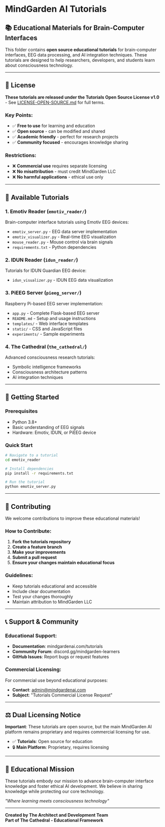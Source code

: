 # MindGarden AI Tutorials

## 📚 Educational Materials for Brain-Computer Interfaces

This folder contains **open source educational tutorials** for brain-computer interfaces, EEG data processing, and AI integration techniques. These tutorials are designed to help researchers, developers, and students learn about consciousness technology.

---

## 📜 License

**These tutorials are released under the Tutorials Open Source License v1.0** - See [LICENSE-OPEN-SOURCE.md](LICENSE-OPEN-SOURCE.md) for full terms.

### Key Points:
- ✅ **Free to use** for learning and education
- ✅ **Open source** - can be modified and shared
- ✅ **Academic friendly** - perfect for research projects
- ✅ **Community focused** - encourages knowledge sharing

### Restrictions:
- ❌ **Commercial use** requires separate licensing
- ❌ **No misattribution** - must credit MindGarden LLC
- ❌ **No harmful applications** - ethical use only

---

## 🧠 Available Tutorials

### 1. **Emotiv Reader** (`emotiv_reader/`)
Brain-computer interface tutorials using Emotiv EEG devices:
- `emotiv_server.py` - EEG data server implementation
- `emotiv_visualizer.py` - Real-time EEG visualization
- `mouse_reader.py` - Mouse control via brain signals
- `requirements.txt` - Python dependencies

### 2. **IDUN Reader** (`idun_reader/`)
Tutorials for IDUN Guardian EEG device:
- `idun_visualizer.py` - IDUN EEG data visualization

### 3. **PiEEG Server** (`pieeg_server/`)
Raspberry Pi-based EEG server implementation:
- `app.py` - Complete Flask-based EEG server
- `README.md` - Setup and usage instructions
- `templates/` - Web interface templates
- `static/` - CSS and JavaScript files
- `experiments/` - Sample experiments

### 4. **The Cathedral** (`the_cathedral/`)
Advanced consciousness research tutorials:
- Symbolic intelligence frameworks
- Consciousness architecture patterns
- AI integration techniques

---

## 🚀 Getting Started

### Prerequisites
- Python 3.8+
- Basic understanding of EEG signals
- Hardware: Emotiv, IDUN, or PiEEG device

### Quick Start
```bash
# Navigate to a tutorial
cd emotiv_reader

# Install dependencies
pip install -r requirements.txt

# Run the tutorial
python emotiv_server.py
```

---

## 🤝 Contributing

We welcome contributions to improve these educational materials!

### How to Contribute:
1. **Fork the tutorials repository**
2. **Create a feature branch**
3. **Make your improvements**
4. **Submit a pull request**
5. **Ensure your changes maintain educational focus**

### Guidelines:
- Keep tutorials educational and accessible
- Include clear documentation
- Test your changes thoroughly
- Maintain attribution to MindGarden LLC

---

## 📞 Support & Community

### Educational Support:
- **Documentation**: mindgardenai.com/tutorials
- **Community Forum**: discord.gg/mindgarden-learners
- **GitHub Issues**: Report bugs or request features

### Commercial Licensing:
For commercial use beyond educational purposes:
- **Contact**: admin@mindgardenai.com
- **Subject**: "Tutorials Commercial License Request"

---

## ⚖️ Dual Licensing Notice

**Important**: These tutorials are open source, but the main MindGarden AI platform remains proprietary and requires commercial licensing for use.

- ✅ **Tutorials**: Open source for education
- 🔒 **Main Platform**: Proprietary, requires licensing

---

## 🌟 Educational Mission

These tutorials embody our mission to advance brain-computer interface knowledge and foster ethical AI development. We believe in sharing knowledge while protecting our core technology.

*"Where learning meets consciousness technology"*

---

**Created by The Architect and Development Team**  
**Part of The Cathedral - Educational Framework** 
